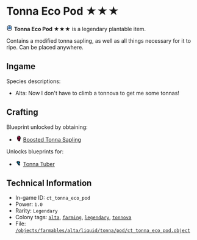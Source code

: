 # Tonna Eco Pod ★★★

<img src="https://raw.githubusercontent.com/Ceterai/Enternia/main/objects/farmables/alta/liquid/tonna/pod/icon.png" alt="Tonna Eco Pod ★★★ icon" loading="lazy" height="16px" width="auto" /> **Tonna Eco Pod ★★★** is a legendary plantable item.

Contains a modified tonna sapling, as well as all things necessary for it to ripe. Can be placed anywhere.

## Ingame

Species descriptions:

- Alta: Now I don't have to climb a tonnova to get me some tonnas!

## Crafting

Blueprint unlocked by obtaining:

- <img src="https://raw.githubusercontent.com/Ceterai/Enternia/main/objects/farmables/alta/liquid/tonna/boosted/icon.png" alt="Boosted Tonna Sapling icon" loading="lazy" height="16px" width="auto" /> [Boosted Tonna Sapling](https://ceterai.github.io/MyEnternia/Wiki/BoostedTonnaSapling)

Unlocks blueprints for:

- <img src="https://raw.githubusercontent.com/Ceterai/Enternia/main/objects/farmables/alta/liquid/tonna/icon.png" alt="Tonna Tuber icon" loading="lazy" height="16px" width="auto" /> [Tonna Tuber](https://ceterai.github.io/MyEnternia/Wiki/TonnaTuber)

## Technical Information

- In-game ID: `ct_tonna_eco_pod`
- Power: `1.0`
- Rarity: `Legendary`
- Colony tags: [`alta`](https://ceterai.github.io/MyEnternia/Wiki/Tags/Alta), [`farming`](https://ceterai.github.io/MyEnternia/Wiki/Tags/Farming), [`legendary`](https://ceterai.github.io/MyEnternia/Wiki/Tags/Legendary), [`tonnova`](https://ceterai.github.io/MyEnternia/Wiki/Tags/Tonnova)
- File: [`/objects/farmables/alta/liquid/tonna/pod/ct_tonna_eco_pod.object`](https://github.com/Ceterai/Enternia/blob/main/objects/farmables/alta/liquid/tonna/pod/ct_tonna_eco_pod.object)
